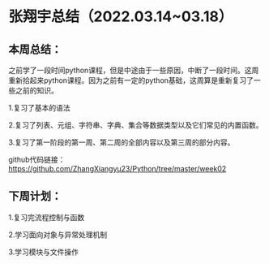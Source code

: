 # 张翔宇总结（2022.03.14~03.18）

## 本周总结：

之前学了一段时间python课程，但是中途由于一些原因，中断了一段时间。这周重新拾起来python课程。因为之前有一定的python基础，这周算是重新复习了一些之前的知识。

1.复习了基本的语法

2.复习了列表、元组、字符串、字典、集合等数据类型以及它们常见的内置函数。

3.复习了第一阶段的第一周、第二周的全部内容以及第三周的部分内容。

github代码链接：https://github.com/ZhangXiangyu23/Python/tree/master/week02

## 下周计划：

1.复习完流程控制与函数

2.学习面向对象与异常处理机制

3.学习模块与文件操作

